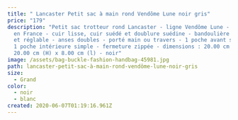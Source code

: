 ```yaml
---
title: " Lancaster Petit sac à main rond Vendôme Lune noir gris"
price: "179"
description: "Petit sac trotteur rond Lancaster - ligne Vendôme Lune - fabriqué
  en France - cuir lisse, cuir suédé et doublure suédine - bandoulière amovible
  et réglable - anses doubles - porté main ou travers - 1 poche avant simple et
  1 poche intérieure simple - fermeture zippée - dimensions : 20.00 cm (L) x
  20.00 cm (H) x 8.00 cm (l) - noir"
image: /assets/bag-buckle-fashion-handbag-45981.jpg
path: lancaster-petit-sac-à-main-rond-vendôme-lune-noir-gris
size:
  - Grand
color:
  - noir
  - blanc
created: 2020-06-07T01:19:16.961Z
---
```

